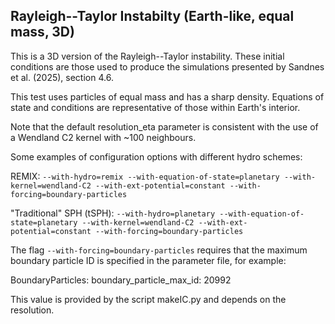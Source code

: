Rayleigh--Taylor Instabilty (Earth-like, equal mass, 3D)
--------------

This is a 3D version of the Rayleigh--Taylor instability. These initial
conditions are those used to produce the simulations presented by
Sandnes et al. (2025), section 4.6.

This test uses particles of equal mass and has a sharp density. Equations
of state and conditions are representative of those within Earth's interior.

Note that the default resolution_eta parameter is consistent with the use of a
Wendland C2 kernel with ~100 neighbours.

Some examples of configuration options with different hydro schemes:

REMIX:
`--with-hydro=remix --with-equation-of-state=planetary --with-kernel=wendland-C2 --with-ext-potential=constant --with-forcing=boundary-particles`

"Traditional" SPH (tSPH):
`--with-hydro=planetary --with-equation-of-state=planetary --with-kernel=wendland-C2 --with-ext-potential=constant --with-forcing=boundary-particles`

The flag `--with-forcing=boundary-particles` requires that the maximum boundary particle ID is
specified in the parameter file, for example:

BoundaryParticles:
  boundary_particle_max_id:        20992

This value is provided by the script makeIC.py and depends on the resolution.
